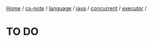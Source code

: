 [Home](https://mengxianbin.github.io) /
[cs-note](https://mengxianbin.github.io/cs-note) /
[language](https://mengxianbin.github.io/cs-note/content/language) /
[java](https://mengxianbin.github.io/cs-note/content/language/java) /
[concurrent](https://mengxianbin.github.io/cs-note/content/language/java/concurrent) /
[executor](https://mengxianbin.github.io/cs-note/content/language/java/concurrent/executor) /

# TO DO
